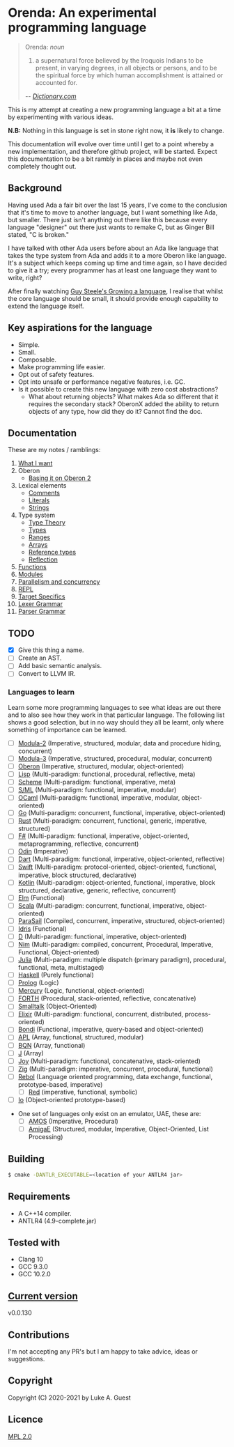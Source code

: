 # Orenda: An experimental programming language

> Orenda: *noun*
> 1. a supernatural force believed by the Iroquois Indians to be present, in varying degrees, in all objects or persons, and to be the spiritual force by which human accomplishment is attained or accounted for.
>
> -- <cite>[Dictionary.com](https://www.dictionary.com/browse/orenda?s=t)</cite>

This is my attempt at creating a new programming language a bit at a time by experimenting with various ideas.

**N.B:** Nothing in this language is set in stone right now, it **is** likely to change.

This documentation will evolve over time until I get to a point whereby a new implementation, and therefore github project, will be started. Expect this documentation to be a bit rambly in places and maybe not even completely thought out.

## Background

Having used Ada a fair bit over the last 15 years, I've come to the conclusion that it's time to move to another language, but I want something like Ada, but smaller. There just isn't anything out there like this because every language "designer" out there just wants to remake C, but as Ginger Bill stated, "C is broken."

I have talked with other Ada users before about an Ada like language that takes the type system from Ada and adds it to a more Oberon like language. It's a subject which keeps coming up time and time again, so I have decided to give it a try; every programmer has at least one language they want to write, right?

After finally watching [Guy Steele's Growing a language](https://youtu.be/_ahvzDzKdB0), I realise that whilst the core language should be small, it should provide enough capability to extend the language itself.

## Key aspirations for the language

* Simple.
* Small.
* Composable.
* Make programming life easier.
* Opt out of safety features.
* Opt into unsafe or performance negative features, i.e. GC.
* Is it possible to create this new language with zero cost abstractions?
  * What about returning objects? What makes Ada so different that it requires the secondary stack? OberonX added the ability to return objects of any type, how did they do it? Cannot find the doc.

## Documentation

These are my notes / ramblings:

1. [What I want](./docs/notes/what-i-want.md)
2. Oberon
   * [Basing it on Oberon 2](./docs/notes/oberon/basing-on-oberon2.md)
3. Lexical elements
   * [Comments](./docs/notes/lexical-elements/comments.md)
   * [Literals](./docs/notes/lexical-elements/literals.md)
   * [Strings](./docs/notes/lexical-elements/textual-data.md)
4. Type system
   * [Type Theory](./docs/notes/type-system/type-theory.md)
   * [Types](./docs/notes/type-system/types.md)
   * [Ranges](./docs/notes/type-system/ranges.md)
   * [Arrays](./docs/notes/type-system/arrays.md)
   * [Reference types](./docs/notes/type-system/reference-types.md)
   * [Reflection](./docs/notes/type-system/reflection.md)
5. [Functions](./docs/notes/functions.md)
6. [Modules](./docs/notes/modules.md)
7. [Parallelism and concurrency](/docs/notes/parallelism-concurrency.md)
8. [REPL](./docs/notes/repl.md)
9. [Target Specifics](./docs/notes/target-spoecifics.md)
10. [Lexer Grammar](./src/ExperimentalLexer.g4)
11. [Parser Grammar](./src/ExperimentalParser.g4)

## TODO

* [X] Give this thing a name.
* [ ] Create an AST.
* [ ] Add basic semantic analysis.
* [ ] Convert to LLVM IR.

### Languages to learn

Learn some more programming languages to see what ideas are out there and to also see how they work in that particular language. The following list shows a good selection, but in no way should they all be learnt, only where something of importance can be learned.

+ [ ] [Modula-2](https://en.wikipedia.org/wiki/Modula-2) (Imperative, structured, modular, data and procedure hiding, concurrent)
+ [ ] [Modula-3](https://en.wikipedia.org/wiki/Modula-3) (Imperative, structured, procedural, modular, concurrent)
+ [ ] [Oberon](https://en.wikipedia.org/wiki/Oberon_(programming_language)) (Imperative, structured, modular, object-oriented)
+ [ ] [Lisp](https://en.wikipedia.org/wiki/Lisp_(programming_language)) (Multi-paradigm: functional, procedural, reflective, meta)
+ [ ] [Scheme](https://en.wikipedia.org/wiki/Scheme_(programming_language)) (Multi-paradigm: functional, imperative, meta)
+ [ ] [S/ML](https://en.wikipedia.org/wiki/Standard_ML) (Multi-paradigm: functional, imperative, modular)
+ [ ] [OCaml](https://en.wikipedia.org/wiki/OCaml) (Multi-paradigm: functional, imperative, modular, object-oriented)
+ [ ] [Go](https://en.wikipedia.org/wiki/Go_(programming_language)) (Multi-paradigm: concurrent, functional, imperative, object-oriented)
+ [ ] [Rust](https://en.wikipedia.org/wiki/Rust_(programming_language)) (Multi-paradigm: concurrent, functional, generic, imperative, structured)
+ [ ] [F#](https://en.wikipedia.org/wiki/F_Sharp_(programming_language)) (Multi-paradigm: functional, imperative, object-oriented, metaprogramming, reflective, concurrent)
+ [ ] [Odin](https://odin-lang.org/) (Imperative)
+ [ ] [Dart](https://en.wikipedia.org/wiki/Dart_(programming_language)) (Multi-paradigm: functional, imperative, object-oriented, reflective)
+ [ ] [Swift](https://en.wikipedia.org/wiki/Swift_(programming_language)) (Multi-paradigm: protocol-oriented, object-oriented, functional, imperative, block structured, declarative)
+ [ ] [Kotlin](https://en.wikipedia.org/wiki/Kotlin_(programming_language)) (Multi-paradigm: object-oriented, functional, imperative, block structured, declarative, generic, reflective, concurrent)
+ [ ] [Elm](https://en.wikipedia.org/wiki/Elm_(programming_language)) (Functional)
+ [ ] [Scala](https://en.wikipedia.org/wiki/Scala_(programming_language)) (Multi-paradigm: concurrent, functional, imperative, object-oriented)
+ [ ] [ParaSail](https://en.wikipedia.org/wiki/ParaSail_(programming_language)) (Compiled, concurrent, imperative, structured, object-oriented)
+ [ ] [Idris](https://en.wikipedia.org/wiki/Idris_(programming_language)) (Functional)
+ [ ] [D](https://en.wikipedia.org/wiki/D_(programming_language)) (Multi-paradigm: functional, imperative, object-oriented)
+ [ ] [Nim](https://en.wikipedia.org/wiki/Nim_(programming_language)) (Multi-paradigm: compiled, concurrent, Procedural, Imperative, Functional, Object-oriented)
+ [ ] [Julia](https://en.wikipedia.org/wiki/Julia_(programming_language)) (Multi-paradigm: multiple dispatch (primary paradigm), procedural, functional, meta, multistaged)
+ [ ] [Haskell](https://en.wikipedia.org/wiki/Haskell_(programming_language)) (Purely functional)
+ [ ] [Prolog](https://en.wikipedia.org/wiki/Prolog) (Logic)
+ [ ] [Mercury](https://en.wikipedia.org/wiki/Mercury_(programming_language)) (Logic, functional, object-oriented)
+ [ ] [FORTH](https://en.wikipedia.org/wiki/Forth_(programming_language)) (Procedural, stack-oriented, reflective, concatenative)
+ [ ] [Smalltalk](https://en.wikipedia.org/wiki/Smalltalk) (Object-Oriented)
+ [ ] [Elixir](https://en.wikipedia.org/wiki/Elixir_(programming_language)) (Multi-paradigm: functional, concurrent, distributed, process-oriented)
+ [ ] [Bondi](https://web.archive.org/web/20210321002117/http://bondi.it.uts.edu.au/) (Functional, imperative, query-based and object-oriented)
+ [ ] [APL](https://en.wikipedia.org/wiki/APL_(programming_language)) (Array, functional, structured, modular)
+ [ ] [BQN](https://github.com/mlochbaum/BQN) (Array, functional)
+ [ ] [J](https://en.wikipedia.org/wiki/J_(programming_language)) (Array)
+ [ ] [Joy](https://en.wikipedia.org/wiki/Joy_(programming_language)) (Multi-paradigm: functional, concatenative, stack-oriented)
+ [ ] [Zig](https://en.wikipedia.org/wiki/Zig_(programming_language)) (Multi-paradigm: imperative, concurrent, procedural, functional)
+ [ ] [Rebol](https://en.wikipedia.org/wiki/Rebol) (Language oriented programming, data exchange, functional, prototype-based, imperative)
  - [ ] [Red](https://en.wikipedia.org/wiki/Red_(programming_language)) (imperative, functional, symbolic)
+ [ ] [Io](https://en.wikipedia.org/wiki/Io_(programming_language)) (Object-oriented prototype-based)
+ One set of languages only exist on an emulator, UAE, these are:
   - [ ] [AMOS](https://en.wikipedia.org/wiki/AMOS_(programming_language)) (Imperative, Procedural)
   - [ ] [AmigaE](https://en.wikipedia.org/wiki/Amiga_E) (Structured, modular, Imperative, Object-Oriented, List Processing)

## Building

```bash
$ cmake -DANTLR_EXECUTABLE=<location of your ANTLR4 jar>
```

## Requirements

* A C++14 compiler.
* ANTLR4 (4.9-complete.jar)

## Tested with

* Clang 10
* GCC 9.3.0
* GCC 10.2.0

## [Current version](http://www.semver.org)

v0.0.130

## Contributions

I'm not accepting any PR's but I am happy to take advice, ideas or suggestions.

## Copyright

Copyright (C) 2020-2021 by Luke A. Guest

## Licence

[MPL 2.0](./LICENCE.txt)
